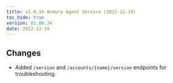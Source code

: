 ```yaml
---
title: v1.0.34 Armory Agent Service (2022-12-19)
toc_hide: true
version: 01.00.34
date: 2022-12-19
---
```


## Changes
* Added `/version` and `/accounts/{name}/version` endpoints for troubleshooting.
